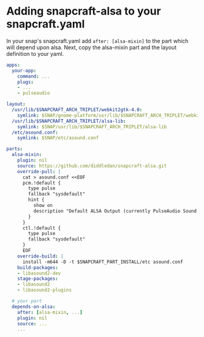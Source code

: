 # Adding snapcraft-alsa to your snapcraft.yaml

In your snap's snapcraft.yaml add `after: [alsa-mixin]` to the
part which will depend upon alsa. Next, copy the alsa-mixin part
and the layout definition to your yaml.

```yaml
apps:
  your-app:
    command: ...
    plugs:
    - ...
    - pulseaudio

layout:
  /usr/lib/$SNAPCRAFT_ARCH_TRIPLET/webkit2gtk-4.0:
    symlink: $SNAP/gnome-platform/usr/lib/$SNAPCRAFT_ARCH_TRIPLET/webkit2gtk-4.0
  /usr/lib/$SNAPCRAFT_ARCH_TRIPLET/alsa-lib:
    symlink: $SNAP/usr/lib/$SNAPCRAFT_ARCH_TRIPLET/alsa-lib
  /etc/asound.conf:
    symlink: $SNAP/etc/asound.conf

parts:
  alsa-mixin:
    plugin: nil
    source: https://github.com/diddledan/snapcraft-alsa.git
    override-pull: |
      cat > asound.conf <<EOF
      pcm.!default {
        type pulse
        fallback "sysdefault"
        hint {
          show on
          description "Default ALSA Output (currently PulseAudio Sound Server)"
        }
      }
      ctl.!default {
        type pulse
        fallback "sysdefault"
      }
      EOF
    override-build: |
      install -m644 -D -t $SNAPCRAFT_PART_INSTALL/etc asound.conf
    build-packages:
    - libasound2-dev
    stage-packages:
    - libasound2
    - libasound2-plugins

  # your part
  depends-on-alsa:
    after: [alsa-mixin, ...]
    plugin: nil
    source: ...
    ...
```
